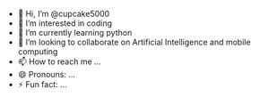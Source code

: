 - 👋 Hi, I’m @cupcake5000
- 👀 I’m interested in coding
- 🌱 I’m currently learning python
- 💞️ I’m looking to collaborate on Artificial Intelligence and mobile computing
- 📫 How to reach me ...
- 😄 Pronouns: ...
- ⚡ Fun fact: ...

<!---
cupcake5000/cupcake5000 is a ✨ special ✨ repository because its `README.md` (this file) appears on your GitHub profile.
You can click the Preview link to take a look at your changes.
--->
